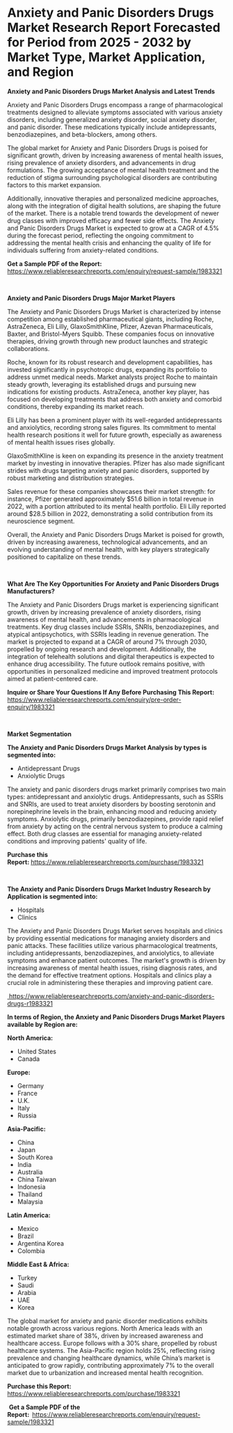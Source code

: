 <p><h1>Anxiety and Panic Disorders Drugs Market Research Report Forecasted for Period from 2025 -  2032 by Market Type, Market Application, and Region</h1></p><p><strong>Anxiety and Panic Disorders Drugs Market Analysis and Latest Trends</strong></p>
<p><p>Anxiety and Panic Disorders Drugs encompass a range of pharmacological treatments designed to alleviate symptoms associated with various anxiety disorders, including generalized anxiety disorder, social anxiety disorder, and panic disorder. These medications typically include antidepressants, benzodiazepines, and beta-blockers, among others. </p><p>The global market for Anxiety and Panic Disorders Drugs is poised for significant growth, driven by increasing awareness of mental health issues, rising prevalence of anxiety disorders, and advancements in drug formulations. The growing acceptance of mental health treatment and the reduction of stigma surrounding psychological disorders are contributing factors to this market expansion. </p><p>Additionally, innovative therapies and personalized medicine approaches, along with the integration of digital health solutions, are shaping the future of the market. There is a notable trend towards the development of newer drug classes with improved efficacy and fewer side effects. The Anxiety and Panic Disorders Drugs Market is expected to grow at a CAGR of 4.5% during the forecast period, reflecting the ongoing commitment to addressing the mental health crisis and enhancing the quality of life for individuals suffering from anxiety-related conditions.</p></p>
<p><strong>Get a Sample PDF of the Report:&nbsp;</strong> <a href="https://www.reliableresearchreports.com/enquiry/request-sample/1983321?utm_campaign=2803&utm_medium=2&utm_source=Github&utm_content=ia&utm_term=19042025&utm_id=anxiety-and-panic-disorders-drugs">https://www.reliableresearchreports.com/enquiry/request-sample/1983321</a></p>
<p>&nbsp;</p>
<p><strong>Anxiety and Panic Disorders Drugs Major Market Players</strong></p>
<p><p>The Anxiety and Panic Disorders Drugs Market is characterized by intense competition among established pharmaceutical giants, including Roche, AstraZeneca, Eli Lilly, GlaxoSmithKline, Pfizer, Azevan Pharmaceuticals, Baxter, and Bristol-Myers Squibb. These companies focus on innovative therapies, driving growth through new product launches and strategic collaborations.</p><p>Roche, known for its robust research and development capabilities, has invested significantly in psychotropic drugs, expanding its portfolio to address unmet medical needs. Market analysts project Roche to maintain steady growth, leveraging its established drugs and pursuing new indications for existing products. AstraZeneca, another key player, has focused on developing treatments that address both anxiety and comorbid conditions, thereby expanding its market reach.</p><p>Eli Lilly has been a prominent player with its well-regarded antidepressants and anxiolytics, recording strong sales figures. Its commitment to mental health research positions it well for future growth, especially as awareness of mental health issues rises globally.</p><p>GlaxoSmithKline is keen on expanding its presence in the anxiety treatment market by investing in innovative therapies. Pfizer has also made significant strides with drugs targeting anxiety and panic disorders, supported by robust marketing and distribution strategies.</p><p>Sales revenue for these companies showcases their market strength: for instance, Pfizer generated approximately $51.6 billion in total revenue in 2022, with a portion attributed to its mental health portfolio. Eli Lilly reported around $28.5 billion in 2022, demonstrating a solid contribution from its neuroscience segment.</p><p>Overall, the Anxiety and Panic Disorders Drugs Market is poised for growth, driven by increasing awareness, technological advancements, and an evolving understanding of mental health, with key players strategically positioned to capitalize on these trends.</p></p>
<p>&nbsp;</p>
<p><strong>What Are The Key Opportunities For Anxiety and Panic Disorders Drugs Manufacturers?</strong></p>
<p><p>The Anxiety and Panic Disorders Drugs market is experiencing significant growth, driven by increasing prevalence of anxiety disorders, rising awareness of mental health, and advancements in pharmacological treatments. Key drug classes include SSRIs, SNRIs, benzodiazepines, and atypical antipsychotics, with SSRIs leading in revenue generation. The market is projected to expand at a CAGR of around 7% through 2030, propelled by ongoing research and development. Additionally, the integration of telehealth solutions and digital therapeutics is expected to enhance drug accessibility. The future outlook remains positive, with opportunities in personalized medicine and improved treatment protocols aimed at patient-centered care.</p></p>
<p><strong>Inquire or Share Your Questions If Any Before Purchasing This Report:</strong> <a href="https://www.reliableresearchreports.com/enquiry/pre-order-enquiry/1983321?utm_campaign=2803&utm_medium=2&utm_source=Github&utm_content=ia&utm_term=19042025&utm_id=anxiety-and-panic-disorders-drugs">https://www.reliableresearchreports.com/enquiry/pre-order-enquiry/1983321</a></p>
<p>&nbsp;</p>
<p><strong>Market Segmentation</strong></p>
<p><strong>The Anxiety and Panic Disorders Drugs Market Analysis by types is segmented into:</strong></p>
<p><ul><li>Antidepressant Drugs</li><li>Anxiolytic Drugs</li></ul></p>
<p><p>The anxiety and panic disorders drugs market primarily comprises two main types: antidepressant and anxiolytic drugs. Antidepressants, such as SSRIs and SNRIs, are used to treat anxiety disorders by boosting serotonin and norepinephrine levels in the brain, enhancing mood and reducing anxiety symptoms. Anxiolytic drugs, primarily benzodiazepines, provide rapid relief from anxiety by acting on the central nervous system to produce a calming effect. Both drug classes are essential for managing anxiety-related conditions and improving patients' quality of life.</p></p>
<p><strong>Purchase this Report:&nbsp;</strong><a href="https://www.reliableresearchreports.com/purchase/1983321?utm_campaign=2803&utm_medium=2&utm_source=Github&utm_content=ia&utm_term=19042025&utm_id=anxiety-and-panic-disorders-drugs">https://www.reliableresearchreports.com/purchase/1983321</a></p>
<p>&nbsp;</p>
<p><strong>The Anxiety and Panic Disorders Drugs Market Industry Research by Application is segmented into:</strong></p>
<p><ul><li>Hospitals</li><li>Clinics</li></ul></p>
<p><p>The Anxiety and Panic Disorders Drugs Market serves hospitals and clinics by providing essential medications for managing anxiety disorders and panic attacks. These facilities utilize various pharmacological treatments, including antidepressants, benzodiazepines, and anxiolytics, to alleviate symptoms and enhance patient outcomes. The market's growth is driven by increasing awareness of mental health issues, rising diagnosis rates, and the demand for effective treatment options. Hospitals and clinics play a crucial role in administering these therapies and improving patient care.</p></p>
<p><a href="https://www.reliableresearchreports.com/anxiety-and-panic-disorders-drugs-r1983321?utm_campaign=2803&utm_medium=2&utm_source=Github&utm_content=ia&utm_term=19042025&utm_id=anxiety-and-panic-disorders-drugs">&nbsp;https://www.reliableresearchreports.com/anxiety-and-panic-disorders-drugs-r1983321</a></p>
<p><strong>In terms of Region, the Anxiety and Panic Disorders Drugs Market Players available by Region are:</strong></p>
<p>
    <p> <strong> North America: </strong>
        <ul>
            <li>United States</li>
            <li>Canada</li>
        </ul>
        </p> 
    <p> <strong> Europe: </strong>
        <ul>
            <li>Germany</li>
            <li>France</li>
            <li>U.K.</li>
            <li>Italy</li>
            <li>Russia</li>
        </ul>
        </p> 
    <p> <strong> Asia-Pacific: </strong>
        <ul>
            <li>China</li>
            <li>Japan</li>
            <li>South Korea</li>
            <li>India</li>
            <li>Australia</li>
            <li>China Taiwan</li>
            <li>Indonesia</li>
            <li>Thailand</li>
            <li>Malaysia</li>
        </ul>
        </p> 
    <p> <strong> Latin America: </strong>
        <ul>
            <li>Mexico</li>
            <li>Brazil</li>
            <li>Argentina Korea</li>
            <li>Colombia</li>
        </ul>
        </p> 
    <p> <strong> Middle East & Africa: </strong>
        <ul>
            <li>Turkey</li>
            <li>Saudi</li>
            <li>Arabia</li>
            <li>UAE</li>
            <li>Korea</li>
        </ul>
    </p>
    </p>
<p><p>The global market for anxiety and panic disorder medications exhibits notable growth across various regions. North America leads with an estimated market share of 38%, driven by increased awareness and healthcare access. Europe follows with a 30% share, propelled by robust healthcare systems. The Asia-Pacific region holds 25%, reflecting rising prevalence and changing healthcare dynamics, while China’s market is anticipated to grow rapidly, contributing approximately 7% to the overall market due to urbanization and increased mental health recognition.</p></p>
<p><strong>Purchase this Report: </strong><a href="https://www.reliableresearchreports.com/purchase/1983321?utm_campaign=2803&utm_medium=2&utm_source=Github&utm_content=ia&utm_term=19042025&utm_id=anxiety-and-panic-disorders-drugs">https://www.reliableresearchreports.com/purchase/1983321</a></p>
<p>&nbsp;<strong>Get a Sample PDF of the Report:&nbsp;&nbsp;</strong><a href="https://www.reliableresearchreports.com/enquiry/request-sample/1983321?utm_campaign=2803&utm_medium=2&utm_source=Github&utm_content=ia&utm_term=19042025&utm_id=anxiety-and-panic-disorders-drugs">https://www.reliableresearchreports.com/enquiry/request-sample/1983321</a></p>
<p><strong></strong></p>
<p><p></p><p></p><p></p></p>